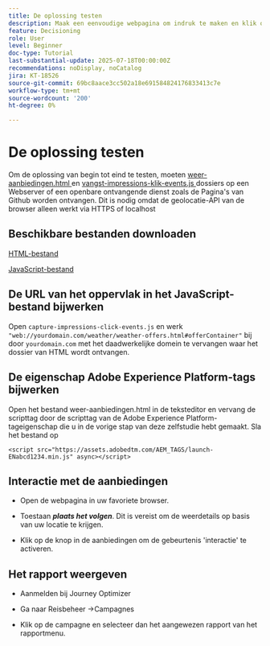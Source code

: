 ```yaml
---
title: De oplossing testen
description: Maak een eenvoudige webpagina om indruk te maken en klik op gebeurtenissen voor de aanbiedingen.
feature: Decisioning
role: User
level: Beginner
doc-type: Tutorial
last-substantial-update: 2025-07-18T00:00:00Z
recommendations: noDisplay, noCatalog
jira: KT-18526
source-git-commit: 69bc8aace3cc502a18e691584824176833413c7e
workflow-type: tm+mt
source-wordcount: '200'
ht-degree: 0%

---
```


# De oplossing testen

Om de oplossing van begin tot eind te testen, moeten [ weer-aanbiedingen.html ](assets/weather-offers.html) en [ vangst-impressions-klik-events.js ](assets/capture-impressions-click-events.js) dossiers op een Webserver of een openbare ontvangende dienst zoals de Pagina&#39;s van Github worden ontvangen. Dit is nodig omdat de geolocatie-API van de browser alleen werkt via HTTPS of localhost

## Beschikbare bestanden downloaden

[HTML-bestand](assets/weather-offers.html)

[JavaScript-bestand](assets/capture-impressions-click-events.js)

## De URL van het oppervlak in het JavaScript-bestand bijwerken

Open `capture-impressions-click-events.js` en werk ` "web://yourdomain.com/weather/weather-offers.html#offerContainer"` bij door `yourdomain.com` met het daadwerkelijke domein te vervangen waar het dossier van HTML wordt ontvangen.


## De eigenschap Adobe Experience Platform-tags bijwerken

Open het bestand weer-aanbiedingen.html in de teksteditor en vervang de scripttag door de scripttag van de Adobe Experience Platform-tageigenschap die u in de vorige stap van deze zelfstudie hebt gemaakt. Sla het bestand op

```
<script src="https://assets.adobedtm.com/AEM_TAGS/launch-ENabcd1234.min.js" async></script>
```

## Interactie met de aanbiedingen

- Open de webpagina in uw favoriete browser.

- Toestaan _&#x200B;**plaats het volgen**&#x200B;_. Dit is vereist om de weerdetails op basis van uw locatie te krijgen.

- Klik op de knop in de aanbiedingen om de gebeurtenis &#39;interactie&#39; te activeren.

## Het rapport weergeven

- Aanmelden bij Journey Optimizer

- Ga naar Reisbeheer ->Campagnes

- Klik op de campagne en selecteer dan het aangewezen rapport van het rapportmenu.
